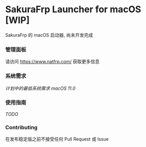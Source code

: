 # SakuraFrp Launcher for macOS [WIP]
SakuraFrp 的 macOS 启动器, 尚未开发完成

### 管理面板
请访问 https://www.natfrp.com/ 获取更多信息

### 系统需求
_计划中的最低系统需求 macOS 11.0_

### 使用指南
_TODO_

### Contributing
在发布稳定版之前不接受任何 Pull Request 或 Issue
